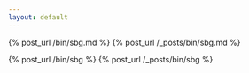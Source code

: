 ```yaml
---
layout: default
---
```


{% post_url /bin/sbg.md %}
{% post_url /_posts/bin/sbg.md %}

{% post_url /bin/sbg %}
{% post_url /_posts/bin/sbg %}